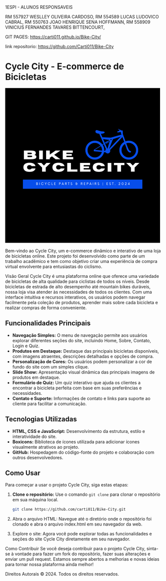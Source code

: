 1ESPI - ALUNOS RESPONSAVEIS

RM 557927 WESLLEY OLIVEIRA CARDOSO,
RM 554589 LUCAS LUDOVICO CABRAL,
RM 550763 JOAO HENRIQUE SENA HOFFMANN,
RM 558909 VINICIUS FERNANDES TAVARES BITTENCOURT,

GIT PAGES: https://carti011.github.io/Bike-City/

link repositorio: https://github.com/Carti011/Bike-City

# Cycle City - E-commerce de Bicicletas

![Logo Cycle City](img/logo-preto.png)

Bem-vindo ao Cycle City, um e-commerce dinâmico e interativo de uma loja de bicicletas online. Este projeto foi desenvolvido como parte de um trabalho acadêmico e tem como objetivo criar uma experiência de compra virtual envolvente para entusiastas do ciclismo.

Visão Geral
Cycle City é uma plataforma online que oferece uma variedade de bicicletas de alta qualidade para ciclistas de todos os níveis. Desde bicicletas de estrada de alto desempenho até mountain bikes duráveis, nossa loja visa atender às necessidades de todos os clientes. Com uma interface intuitiva e recursos interativos, os usuários podem navegar facilmente pela coleção de produtos, aprender mais sobre cada bicicleta e realizar compras de forma conveniente.

## Funcionalidades Principais

- **Navegação Simples:** O menu de navegação permite aos usuários explorar diferentes seções do site, incluindo Home, Sobre, Contato, Login e Quiz.
- **Produtos em Destaque:** Destaque das principais bicicletas disponíveis, com imagens atraentes, descrições detalhadas e opções de compra.
- **Personalização de Cores:** Os usuários podem personalizar a cor de fundo do site com um simples clique.
- **Slide Show:** Apresentação visual dinâmica das principais imagens de produtos em destaque.
- **Formulário de Quiz:** Um quiz interativo que ajuda os clientes a encontrar a bicicleta perfeita com base em suas preferências e necessidades.
- **Contato e Suporte:** Informações de contato e links para suporte ao cliente para facilitar a comunicação.

## Tecnologias Utilizadas

- **HTML, CSS e JavaScript:** Desenvolvimento da estrutura, estilo e interatividade do site.
- **Boxicons:** Biblioteca de ícones utilizada para adicionar ícones visualmente atrativos ao projeto.
- **GitHub:** Hospedagem do código-fonte do projeto e colaboração com outros desenvolvedores.

## Como Usar

Para começar a usar o projeto Cycle City, siga estas etapas:

1. **Clone o repositório:** Use o comando `git clone` para clonar o repositório em sua máquina local.
   ```bash
   git clone https://github.com/carti011/Bike-City.git

2. Abra o arquivo HTML: Navegue até o diretório onde o repositório foi clonado e abra o arquivo index.html em seu navegador da web.

3. Explore o site: Agora você pode explorar todas as funcionalidades e seções do site Cycle City diretamente em seu navegador.

Como Contribuir
Se você deseja contribuir para o projeto Cycle City, sinta-se à vontade para fazer um fork do repositório, fazer suas alterações e enviar um pull request. Estamos sempre abertos a melhorias e novas ideias para tornar nossa plataforma ainda melhor!

Direitos Autorais
© 2024. Todos os direitos reservados.
